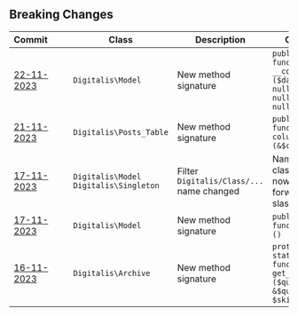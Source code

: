 ## Breaking Changes

|Commit&nbsp;&nbsp;&nbsp;&nbsp;&nbsp;&nbsp;&nbsp;|Class|Description|Change|
|---|---|---|---|
|[22-11-2023](/../../commit/7af0edb85a60bbffbc1cabf9e21b2093726b375e)|`Digitalis\Model`|New method signature|`public function __construct ($data = null, $uid = null, $id = null)`|
|[21-11-2023](/../../commit/2ebb045cd6ec54434e763b39a89a9e43e12586f2)|`Digitalis\Posts_Table`|New method signature|`public function columns (&$columns)`|
|[17-11-2023](/../../commit/7d148430bf9f9306aa9471e6b65a8767ac452e7f)|`Digitalis\Model` `Digitalis\Singleton`|Filter `Digitalis/Class/...` name changed|Namespaced class names now use forward slashes|
|[17-11-2023](/../../commit/7d148430bf9f9306aa9471e6b65a8767ac452e7f)|`Digitalis\Model`|New method signature|`public function init ()`|
|[16-11-2023](/../../commit/9bd3ad7616431c7c34aa2dc799b2fb421eb22789)|`Digitalis\Archive`|New method signature|`protected static function get_items ($query_vars, &$query, $skip_main)`|
